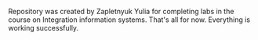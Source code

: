 Repository was created by Zapletnyuk Yulia for completing labs in the course on Integration information systems. That's all for now.
Everything is working successfully.

